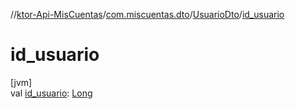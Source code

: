 //[ktor-Api-MisCuentas](../../../index.md)/[com.miscuentas.dto](../index.md)/[UsuarioDto](index.md)/[id_usuario](id_usuario.md)

# id_usuario

[jvm]\
val [id_usuario](id_usuario.md): [Long](https://kotlinlang.org/api/latest/jvm/stdlib/kotlin/-long/index.html)
